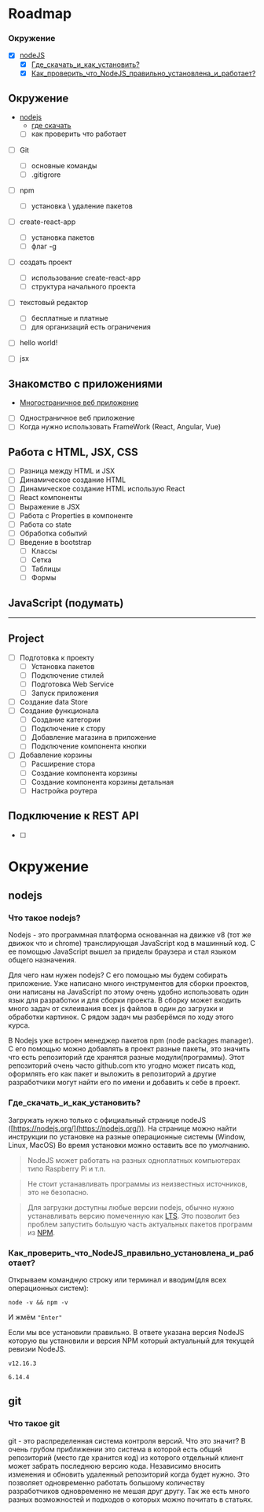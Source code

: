 
# Roadmap
### Окружение
 - [x] [nodeJS](#nodejs)
   - [x] [Где_скачать_и_как_установить?](#Где_скачать_и_как_установить?)
   - [x] [Как_проверить_что_NodeJS_правильно_установлена_и_работает?](`#Как_проверить_что_NodeJS_правильно_установлена_и_работает?`)

## Окружение
 - [nodejs](#nodejs)
   - [где скачать](#whereDownload)
   - [ ] как проверить что работает
 - [ ] Git
   - [ ] основные команды
   - [ ] .gitigrore
 - [ ] npm
   - [ ] установка \ удаление пакетов
 - [ ] create-react-app
   - [ ] установка пакетов
   - [ ] флаг -g
 - [ ] создать проект
   - [ ] использование create-react-app
   - [ ] структура начального проекта
 - [ ] текстовый редактор
   - [ ] бесплатные и платные
   - [ ] для организаций есть ограничения
 - [ ] hello world!
 - [ ] jsx


## Знакомство с приложениями
  - [Многостраничное веб приложение](applicationsTypes/RoundTripApplications.md)
  - [ ] Одностраничное веб приложение
  - [ ] Когда нужно использовать FrameWork (React, Angular, Vue)

## Работа с HTML, JSX, CSS
  - [ ] Разница между HTML и JSX
  - [ ] Динамическое создание HTML
  - [ ] Динамическое создание HTML использую React
  - [ ] React компоненты
  - [ ] Выражение в JSX
  - [ ] Работа с Properties в компоненте
  - [ ] Работа со state
  - [ ] Обработка событий 
  - [ ] Введение в bootstrap
    - [ ] Классы
    - [ ] Сетка
    - [ ] Таблицы
    - [ ] Формы
## JavaScript (подумать)
-------------------------

## Project
  - [ ] Подготовка к проекту
    - [ ] Установка пакетов
    - [ ] Подключение стилей
    - [ ] Подготовка Web Service
    - [ ] Запуск приложения
  - [ ] Создание data Store
  - [ ] Создание функционала
    - [ ] Создание категории
    - [ ] Подключение к стору
    - [ ] Добавление магазина в приложение
    - [ ] Подключение компонента кнопки
  - [ ] Добавление корзины
    - [ ] Расширение стора
    - [ ] Создание компонента корзины
    - [ ] Создание компонента корзины детальная
    - [ ] Настройка роутера
 
 ## Подключение к REST API
  - [ ]


# Окружение
  ## nodejs
  ### Что такое nodejs?
  Nodejs - это программная платформа основанная на движке v8 (тот же движок что и chrome) транслирующая
  JavaScript код в машинный код. С ее помощью JavaScript вышел за приделы браузера и стал языком общего назначения.

  Для чего нам нужен nodejs? С его помощью мы будем собирать приложение.
  Уже написано много инструментов для сборки проектов, они написаны на JavaScript
  по этому очень удобно использовать один язык для разработки и для сборки проекта.
  В сборку может входить много задач от склеивания всех js файлов в один до загрузки и обработки картинок.
  С рядом задач мы разберёмся по ходу этого курса.
  
  В Nodejs уже встроен менеджер пакетов npm (node packages manager). C его помощью можно добавлять в проект разные пакеты, 
  это значить что есть репозиторий где хранятся разные модули(программы). Этот репозиторий очень часто
  github.com кто угодно может писать код, оформлять его как пакет и выложить в репозиторий а другие разработчики
  могут найти его по имени и добавить к себе в проект.

  ### Где_скачать_и_как_установить?
  Загружать нужно только с официальный странице nodeJS ([https://nodejs.org/](https://nodejs.org/)).
  На странице можно найти инструкции по установке на разные операционные системы (Window, Linux, MacOS)
  Во время установки можно оставить все по умолчанию.
  > NodeJS может работать на разных одноплатных компьютерах типо Raspberry Pi и т.п.

  > Не стоит устанавливать программы из неизвестных источников, это не безопасно.

  > Для загрузки доступны любые версии nodejs, обычно нужно устанавливать версию помеченную как [LTS](https://ru.wikipedia.org/wiki/%D0%94%D0%BE%D0%BB%D0%B3%D0%BE%D1%81%D1%80%D0%BE%D1%87%D0%BD%D0%B0%D1%8F_%D0%BF%D0%BE%D0%B4%D0%B4%D0%B5%D1%80%D0%B6%D0%BA%D0%B0_%D0%BF%D1%80%D0%BE%D0%B3%D1%80%D0%B0%D0%BC%D0%BC%D0%BD%D0%BE%D0%B3%D0%BE_%D0%BE%D0%B1%D0%B5%D1%81%D0%BF%D0%B5%D1%87%D0%B5%D0%BD%D0%B8%D1%8F). Это позволит без проблем запустить большую часть актуальных пакетов программ из [NPM](https://ru.wikipedia.org/wiki/Npm).
    

  ### Как_проверить_что_NodeJS_правильно_установлена_и_работает?
  Открываем командную строку или терминал и вводим(для всех операционных систем): 

  ``` node -v && npm -v ```

  И жмём ```"Enter"```
  
  
  Если мы все установили правильно.
  В ответе указана версия NodeJS которую вы установили и версия NPM который актуальный для текущей ревизии NodeJS.

  ``` v12.16.3 ```

  ``` 6.14.4 ```
  ## git
  ### Что такое git 
  git - это распределенная система контроля версий. Что это значит? В очень грубом приближении это
  система в которой есть общий репозиторий (место где хранится код) из которого отдельный клиент может забрать
  последнюю версию кода. Независимо вносить изменения и обновить удаленный репозиторий когда будет нужно.
  Это позволяет одновременно работать большому количеству разработчиков одновременно не мешая друг другу.
  Так же есть много разных возможностей и подходов о которых можно почитать в статьях. 


